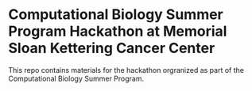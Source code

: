 # Computational Biology Summer Program Hackathon at Memorial Sloan Kettering Cancer Center
This repo contains materials for the hackathon orgranized as part of the
Computational Biology Summer Program.

